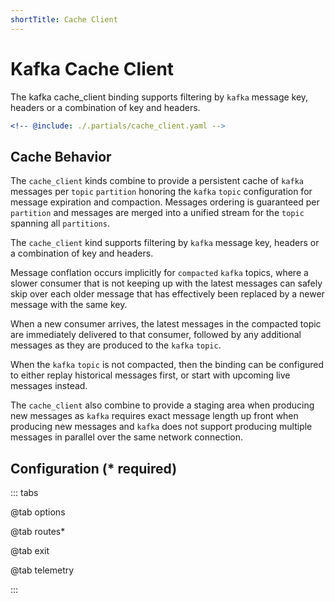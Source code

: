```yaml
---
shortTitle: Cache Client
---
```


# Kafka Cache Client

The kafka cache_client binding supports filtering by `kafka` message key, headers or a combination of key and headers.

```yaml {3}
<!-- @include: ./.partials/cache_client.yaml -->
```

## Cache Behavior

The `cache_client` kinds combine to provide a persistent cache of `kafka` messages per `topic` `partition` honoring the `kafka` `topic` configuration for message expiration and compaction. Messages ordering is guaranteed per `partition` and messages are merged into a unified stream for the `topic` spanning all `partitions`.

The `cache_client` kind supports filtering by `kafka` message key, headers or a combination of key and headers.

Message conflation occurs implicitly for `compacted` `kafka` topics, where a slower consumer that is not keeping up with the latest messages can safely skip over each older message that has effectively been replaced by a newer message with the same key.

When a new consumer arrives, the latest messages in the compacted topic are immediately delivered to that consumer, followed by any additional messages as they are produced to the `kafka` `topic`.

When the `kafka` `topic` is not compacted, then the binding can be configured to either replay historical messages first, or start with upcoming live messages instead.

The `cache_client` also combine to provide a staging area when producing new messages as `kafka` requires exact message length up front when producing new messages and `kafka` does not support producing multiple messages in parallel over the same network connection.

## Configuration (\* required)

::: tabs

@tab options

<!-- @include: ./.partials/cache-client-options.md -->

@tab routes\*

<!-- @include: ./.partials/routes.md -->

@tab exit

<!-- @include: ../.partials/exit.md -->

@tab telemetry

<!-- @include: ../.partials/telemetry.md -->

:::
